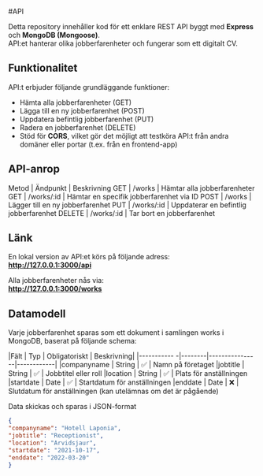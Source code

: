 #API

Detta repository innehåller kod för ett enklare REST API byggt med **Express** och **MongoDB (Mongoose)**.  
API:et hanterar olika jobberfarenheter och fungerar som ett digitalt CV.  

## Funktionalitet

API:t erbjuder följande grundläggande funktioner:

- Hämta alla jobberfarenheter (GET)
- Lägga till en ny jobberfarenhet (POST)
- Uppdatera befintlig jobberfarenhet (PUT)
- Radera en jobberfarenhet (DELETE)
- Stöd för **CORS**, vilket gör det möjligt att testköra API:t från andra domäner eller portar (t.ex. från en frontend-app)

## API-anrop
Metod	| Ändpunkt	| Beskrivning
GET	| /works	| Hämtar alla jobberfarenheter
GET	| /works/:id |	Hämtar en specifik jobberfarenhet via ID
POST	| /works	| Lägger till en ny jobberfarenhet
PUT	| /works/:id	| Uppdaterar en befintlig jobberfarenhet
DELETE	| /works/:id	| Tar bort en jobberfarenhet

## Länk
En lokal version av API:et körs på följande adress:  
**http://127.0.0.1:3000/api**  

Alla jobberfarenheter nås via:  
**http://127.0.0.1:3000/works**

## Datamodell

Varje jobberfarenhet sparas som ett dokument i samlingen works i MongoDB, baserat på följande schema:

|Fält	        | Typ    |	Obligatoriskt |	Beskrivning|
|----------- -|--------|----------------|------------|
|companyname	| String |	✅ |	Namn på företaget
|jobtitle	    | String |	✅ |	Jobbtitel eller roll
|location	    | String |	✅ |	Plats för anställningen
|startdate	  | Date	 |  ✅ |	Startdatum för anställningen
|enddate	    | Date	 |  ❌ |	Slutdatum för anställningen (kan utelämnas om det är pågående)

Data skickas och sparas i JSON-format
```json
{
"companyname": "Hotell Laponia",
"jobtitle": "Receptionist",
"location": "Arvidsjaur", 
"startdate": "2021-10-17", 
"enddate": "2022-03-20"
}
